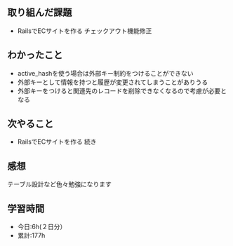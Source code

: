 ## 取り組んだ課題
- RailsでECサイトを作る チェックアウト機能修正

## わかったこと
- active_hashを使う場合は外部キー制約をつけることができない
- 外部キーとして情報を持つと履歴が変更されてしまうことがありうる
- 外部キーをつけると関連先のレコードを削除できなくなるので考慮が必要となる


## 次やること
- RailsでECサイトを作る 続き

## 感想
テーブル設計など色々勉強になります

## 学習時間
- 今日:6h(２日分）
- 累計:177h
